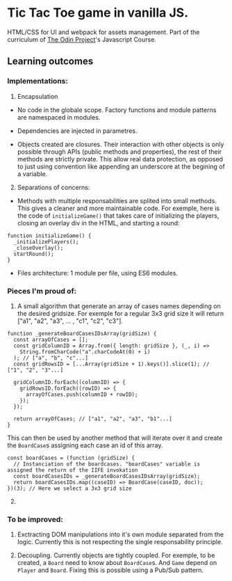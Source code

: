 # Tic Tac Toe game in vanilla JS.
HTML/CSS for UI and webpack for assets management. 
Part of the curriculum of [The Odin Project](https://www.theodinproject.com/)'s Javascript Course.

## Learning outcomes

### Implementations:

1. Encapsulation

* No code in the globale scope. Factory functions and module patterns are namespaced in modules. 

* Dependencies are injected in parametres.

* Objects created are closures. Their interaction with other objects is only possible through APIs (public methods and properties), the rest of their methods are strictly private. This allow real data protection, as opposed to just using convention like appending an underscore at the begining of a variable.

2. Separations of concerns:

* Methods with multiple responsabilities are splited into small methods. This gives a cleaner and more maintainable code. 
For exemple, here is the code of `initializeGame()` that takes care of initializing the players, closing an overlay div in the HTML, and starting a round:
```
function initializeGame() {
  _initializePlayers();
  _closeOverlay();
  startRound();
}
```
* Files architecture: 1 module per file, using ES6 modules.

### Pieces I'm proud of:

1. A small algorithm that generate an array of cases names depending on the desired gridsize. 
For exemple for a regular 3x3 grid size it will return ["a1", "a2", "a3", ... , "c1", "c2", "c3"].
```
function _generateBoardCasesIDsArray(gridSize) {
  const arrayOfCases = [];
  const gridColumnID = Array.from({ length: gridSize }, (_, i) =>
    String.fromCharCode("a".charCodeAt(0) + i)
  ); // ["a", "b", "c"...]
  const gridRowsID = [...Array(gridSize + 1).keys()].slice(1); // ["1", "2", "3"...]

  gridColumnID.forEach((columnID) => {
    gridRowsID.forEach((rowID) => {
      arrayOfCases.push(columnID + rowID);
    });
  });

  return arrayOfCases; // ["a1", "a2", "a3", "b1"...]
}
```
This can then be used by another method that will iterate over it and create the `BoardCase`s assigning each case an id of this array.
```
const boardCases = (function (gridSize) {
  // Instanciation of the boardcases. "boardCases" variable is assigned the return of the IIFE invokation
  const boardCasesIDs = _generateBoardCasesIDsArray(gridSize);
  return boardCasesIDs.map((caseID) => BoardCase(caseID, doc));
})(3); // Here we select a 3x3 grid size
```

2.

### To be improved:
1. Exctracting DOM manipulations into it's own module separated from the logic. Currently this is not respecting the single responsability principle.

2. Decoupling. Currently objects are tightly coupled. For exemple, to be created, a `Board` need to know about `BoardCase`s. And `Game` depend on `Player` and `Board`. Fixing this is possible using a Pub/Sub pattern.

